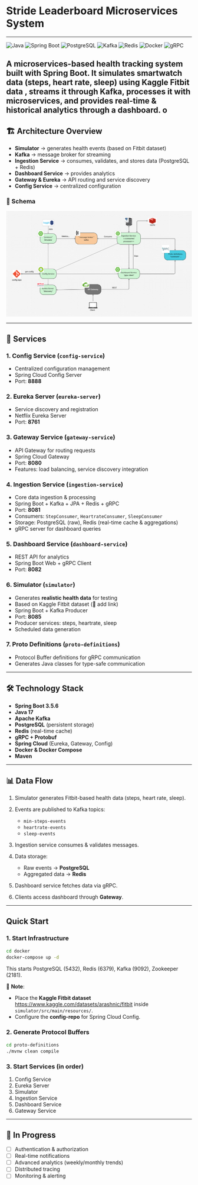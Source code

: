 # Stride Leaderboard Microservices System

---
![Java](https://img.shields.io/badge/Java-007396?style=for-the-badge&logo=openjdk&logoColor=white)
![Spring Boot](https://img.shields.io/badge/Spring%20Boot-6DB33F?style=for-the-badge&logo=springboot&logoColor=white)
![PostgreSQL](https://img.shields.io/badge/PostgreSQL-316192?style=for-the-badge&logo=postgresql&logoColor=white)
![Kafka](https://img.shields.io/badge/Apache%20Kafka-231F20?style=for-the-badge&logo=apachekafka&logoColor=white)
![Redis](https://img.shields.io/badge/Redis-DC382D?style=for-the-badge&logo=redis&logoColor=white)
![Docker](https://img.shields.io/badge/Docker-2496ED?style=for-the-badge&logo=docker&logoColor=white)
![gRPC](https://img.shields.io/badge/gRPC-000?style=for-the-badge&logo=google&logoColor=white)

A **microservices-based health tracking system** built with Spring Boot.
It simulates smartwatch data (steps, heart rate, sleep) using **Kaggle Fitbit data** , streams it through **Kafka**, processes it with microservices, and provides **real-time & historical analytics** through a dashboard.
o
---

## 🏗️ Architecture Overview

* **Simulator** → generates health events (based on Fitbit dataset)
* **Kafka** → message broker for streaming
* **Ingestion Service** → consumes, validates, and stores data (PostgreSQL + Redis)
* **Dashboard Service** → provides analytics
* **Gateway & Eureka** → API routing and service discovery
* **Config Service** → centralized configuration

### 📌  Schema 
![img.png](architecture.png)

---

## 🚀 Services

### 1. **Config Service** (`config-service`)

* Centralized configuration management
* Spring Cloud Config Server
* Port: **8888**

### 2. **Eureka Server** (`eureka-server`)

* Service discovery and registration
* Netflix Eureka Server
* Port: **8761**

### 3. **Gateway Service** (`gateway-service`)

* API Gateway for routing requests
* Spring Cloud Gateway
* Port: **8080**
* Features: load balancing, service discovery integration

### 4. **Ingestion Service** (`ingestion-service`)

* Core data ingestion & processing
* Spring Boot + Kafka + JPA + Redis + gRPC
* Port: **8081**
* Consumers: `StepConsumer`, `HeartrateConsumer`, `SleepConsumer`
* Storage: PostgreSQL (raw), Redis (real-time cache & aggregations)
* gRPC server for dashboard queries
### 5. **Dashboard Service** (`dashboard-service`)

* REST API for analytics
* Spring Boot Web + gRPC Client
* Port: **8082**

### 6. **Simulator** (`simulator`)

* Generates **realistic health data** for testing
* Based on Kaggle Fitbit dataset (📎 add link)
* Spring Boot + Kafka Producer
* Port: **8085**
* Producer services: steps, heartrate, sleep
* Scheduled data generation

### 7. **Proto Definitions** (`proto-definitions`)

* Protocol Buffer definitions for gRPC communication
* Generates Java classes for type-safe communication

---

## 🛠️ Technology Stack

* **Spring Boot 3.5.6**
* **Java 17**
* **Apache Kafka**
* **PostgreSQL** (persistent storage)
* **Redis** (real-time cache)
* **gRPC + Protobuf**
* **Spring Cloud** (Eureka, Gateway, Config)
* **Docker & Docker Compose**
* **Maven**

---

## 📊 Data Flow

1. Simulator generates Fitbit-based health data (steps, heart rate, sleep).
2. Events are published to Kafka topics:

    * `min-steps-events`
    * `heartrate-events`
    * `sleep-events`
3. Ingestion service consumes & validates messages.
4. Data storage:

    * Raw events → **PostgreSQL**
    * Aggregated data → **Redis**
5. Dashboard service fetches data via gRPC.
6. Clients access dashboard through **Gateway**.

---

##  Quick Start

### 1. Start Infrastructure

```bash
cd docker
docker-compose up -d
```
This starts PostgreSQL (5432), Redis (6379), Kafka (9092), Zookeeper (2181).

📌 **Note**:

* Place the **Kaggle Fitbit dataset** https://www.kaggle.com/datasets/arashnic/fitbit inside `simulator/src/main/resources/`.
* Configure the **config-repo** for Spring Cloud Config.

### 2. Generate Protocol Buffers

```bash
cd proto-definitions
./mvnw clean compile
```
### 3. Start Services (in order)

1. Config Service
2. Eureka Server
3. Simulator
4. Ingestion Service
5. Dashboard Service
6. Gateway Service
---

## 🔮 In Progress

* [ ] Authentication & authorization
* [ ] Real-time notifications
* [ ] Advanced analytics (weekly/monthly trends)
* [ ] Distributed tracing
* [ ] Monitoring & alerting
